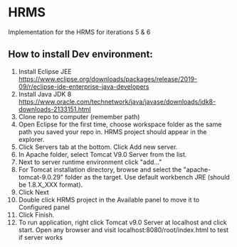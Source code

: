 # HRMS
Implementation for the HRMS for iterations 5 &amp; 6




How to install Dev environment:
------------------------------------------------------------------------------------------------------------------------------------------
1. Install Eclipse JEE https://www.eclipse.org/downloads/packages/release/2019-09/r/eclipse-ide-enterprise-java-developers
2. Install Java JDK 8 https://www.oracle.com/technetwork/java/javase/downloads/jdk8-downloads-2133151.html
3. Clone repo to computer (remember path)
4. Open Eclipse for the first time, choose workspace folder as the same path you saved your repo in. HRMS project should appear in the  explorer.
5. Click Servers tab at the bottom. Click Add new server.
6. In Apache folder, select Tomcat V9.0 Server from the list.
7. Next to server runtime environment click "add..."
8. For Tomcat installation directory, browse and select the "apache-tomcat-9.0.29" folder as the target. Use default workbench JRE (should be 1.8.X_XXX format).
9. Click Next
10. Double click HRMS project in the Available panel to move it to Configured panel
11. Click Finish.
12. To run application, right click Tomcat v9.0 Server at localhost and click start. Open any browser and visit localhost:8080/root/index.html to test if server works
